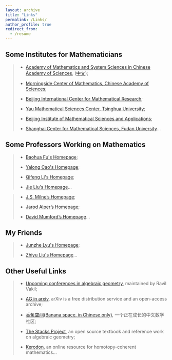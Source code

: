 ```yaml
---
layout: archive
title: "Links"
permalink: /Links/
author_profile: true
redirect_from:
  - /resume
---
```


## Some Institutes for Mathematicians

> + [Academy of Mathematics and System Sciences in Chinese Academy of Sciences](http://english.amss.cas.cn/), ([中文](http://www.amss.ac.cn/));
>
> + [Morningside Center of Mathematics, Chinese Academy of Sciences](http://www.mcm.ac.cn/);
> 
> + [Beijing International Center for Mathematical Research](https://bicmr.pku.edu.cn/);
>
> + [Yau Mathematical Sciences Center, Tsinghua University](https://ymsc.tsinghua.edu.cn/en/);
>
> + [Beijing Institute of Mathematical Sciences and Applications](https://www.bimsa.cn/);
>
> + [Shanghai Center for Mathematical Sciences, Fudan University](https://scms.fudan.edu.cn/)...


## Some Professors Working on Mathematics

> + [Baohua Fu's Homepage](http://www.math.ac.cn/people/fbh/);
>
> + [Yalong Cao's Homepage](https://sites.google.com/site/yalongcaoshomepage/home);
>
> + [Qifeng Li's Homepage](https://faculty.sdu.edu.cn/qifengli_mathcag/zh_CN/index/1459465/list/index.htm);
>
> + [Jie Liu's Homepage](http://www.jliumath.com/)...

> + [J.S. Milne’s Homepage](https://www.jmilne.org/math/);
>
> + [Jarod Alper’s Homepage](https://sites.math.washington.edu/~jarod/);
>
> + [David Mumford’s Homepage](https://www.dam.brown.edu/people/mumford/)...


## My Friends

> + [Junzhe Lyu's Homepage](https://taiataiat.github.io/);
>
> + [Zhiyu Liu's Homepage](https://sites.google.com/view/zhiyuliu)...

## Other Useful Links

> + [Upcoming conferences in algebraic geometry](https://math.stanford.edu/~vakil/conferences.html), maintained by Ravil Vakil;
>
> + [AG in arxiv](https://arxiv.org/list/math.AG/recent), arXiv is a free distribution service and an open-access archive;
> 
> + [香蕉空间(Banana space, in Chinese only)](https://www.bananaspace.org/wiki/%E9%A6%96%E9%A1%B5), 一个正在成长的中文数学社区;
>
> + [The Stacks Project](https://stacks.math.columbia.edu/), an open source textbook and reference work on algebraic geometry;
>
> + [Kerodon](https://kerodon.net/), an online resource for homotopy-coherent mathematics...
